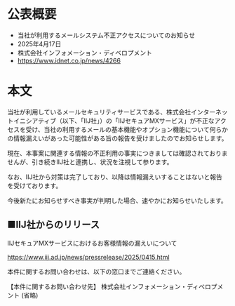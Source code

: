 # 公表概要
- 当社が利用するメールシステム不正アクセスについてのお知らせ
- 2025年4月17日
- 株式会社インフォメーション・ディベロプメント
- https://www.idnet.co.jp/news/4266

# 本文
当社が利用しているメールセキュリティサービスである、株式会社インターネットイニシアティブ（以下、「IIJ社」）の「IIJセキュアMXサービス」が不正なアクセスを受け、当社の利用するメールの基本機能やオプション機能について何らかの情報漏えいがあった可能性がある旨の報告を受けましたのでお知らせします。

現在、本事案に関連する情報の不正利用の事実につきましては確認されておりませんが、引き続きIIJ社と連携し、状況を注視して参ります。

なお、IIJ社から対策は完了しており、以降は情報漏えいすることはないと報告を受けております。

今後新たにお知らせすべき事実が判明した場合、速やかにお知らせいたします。


## ■IIJ社からのリリース
IIJセキュアMXサービスにおけるお客様情報の漏えいについて

https://www.iij.ad.jp/news/pressrelease/2025/0415.html

本件に関するお問い合わせは、以下の窓口までご連絡ください。

【本件に関するお問い合わせ先】
株式会社インフォメーション・ディベロプメント
(省略)
